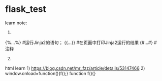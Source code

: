 # flask_test
learn note:

1)
{%...%}     #运行Jinja2的语句；
{{…}}       #在页面中打印Jinja2运行的结果
{#...#}     #注释

2)


html learn
1)
https://blog.csdn.net/mr_fzz/article/details/53147466
2)
window.onload=function(){f();}
function f(){}
